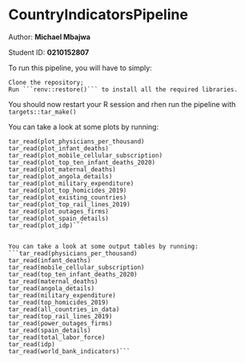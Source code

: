 # CountryIndicatorsPipeline

Author: **Michael Mbajwa**

Student ID: **0210152807**

To run this pipeline, you will have to simply:

    Clone the repository;
    Run ```renv::restore()``` to install all the required libraries.

You should now restart your R session and rhen run the pipeline with ```targets::tar_make()```

You can take a look at some plots by running:
```
tar_read(plot_physicians_per_thousand)
tar_read(plot_infant_deaths)
tar_read(plot_mobile_cellular_subscription)
tar_read(plot_top_ten_infant_deaths_2020)
tar_read(plot_maternal_deaths)
tar_read(plot_angola_details)
tar_read(plot_military_expenditure)
tar_read(plot_top_homicides_2019)
tar_read(plot_existing_countries)
tar_read(plot_top_rail_lines_2019)
tar_read(plot_outages_firms)
tar_read(plot_spain_details)
tar_read(plot_idp)```


You can take a look at some output tables by running:
```tar_read(physicians_per_thousand)
tar_read(infant_deaths)
tar_read(mobile_cellular_subscription)
tar_read(top_ten_infant_deaths_2020)
tar_read(maternal_deaths)
tar_read(angola_details)
tar_read(military_expenditure)
tar_read(top_homicides_2019)
tar_read(all_countries_in_data)
tar_read(top_rail_lines_2019)
tar_read(power_outages_firms)
tar_read(spain_details)
tar_read(total_labor_force)
tar_read(idp)
tar_read(world_bank_indicators)```